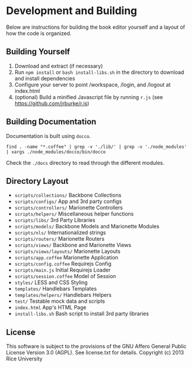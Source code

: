 # Development and Building

Below are instructions for building the book editor yourself and a layout
of how the code is organized.

## Building Yourself

1. Download and extract (if necessary)
2. Run `npm install` or `bash install-libs.sh` in the directory to download and install dependencies
3. Configure your server to point /workspace, /login, and /logout at index.html
4. (optional) Build a minified Javascript file by running `r.js` (see https://github.com/jrburke/r.js)

## Building Documentation

Documentation is built using `docco`.

    find . -name "*.coffee" | grep -v './lib/' | grep -v './node_modules' | xargs ./node_modules/docco/bin/docco

Check the `./docs` directory to read through the different modules.

## Directory Layout

* `scripts/collections/`   Backbone Collections
* `scripts/configs/`       App and 3rd party configs
* `scripts/controllers/`   Marionette Controllers
* `scripts/helpers/`       Miscellaneous helper functions
* `scripts/libs/`          3rd Party Libraries
* `scripts/models/`        Backbone Models and Marionette Modules
* `scripts/nls/`           Internationalized strings
* `scripts/routers/`       Marionette Routers
* `scripts/views/`         Backbone and Marionette Views
* `scripts/views/layouts/` Marionette Layouts
* `scripts/app.coffee`     Marionette Application
* `scripts/config.coffee`  Requirejs Config
* `scripts/main.js`        Initial Requirejs Loader
* `scripts/session.coffee` Model of Session
* `styles/`                LESS and CSS Styling
* `templates/`             Handlebars Templates
* `templates/helpers/`     Handlebars Helpers
* `test/`                  Testable mock data and scripts
* `index.html`             App's HTML Page
* `install-libs.sh`        Bash script to install 3rd party libraries

License
-------

This software is subject to the provisions of the GNU Affero General Public License Version 3.0 (AGPL). See license.txt for details. Copyright (c) 2013 Rice University